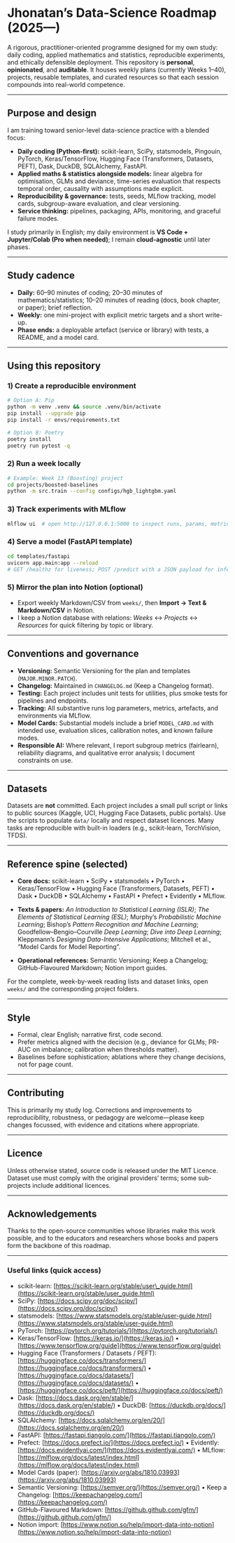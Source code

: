 # Jhonatan’s Data-Science Roadmap (2025—)

A rigorous, practitioner-oriented programme designed for my own study: daily coding, applied mathematics and statistics, reproducible experiments, and ethically defensible deployment. This repository is **personal**, **opinionated**, and **auditable**. It houses weekly plans (currently Weeks 1–40), projects, reusable templates, and curated resources so that each session compounds into real-world competence.

---

## Purpose and design

I am training toward senior-level data-science practice with a blended focus:

- **Daily coding (Python-first):** scikit-learn, SciPy, statsmodels, Pingouin, PyTorch, Keras/TensorFlow, Hugging Face (Transformers, Datasets, PEFT), Dask, DuckDB, SQLAlchemy, FastAPI.
- **Applied maths & statistics alongside models:** linear algebra for optimisation, GLMs and deviance, time-series evaluation that respects temporal order, causality with assumptions made explicit.
- **Reproducibility & governance:** tests, seeds, MLflow tracking, model cards, subgroup-aware evaluation, and clear versioning.
- **Service thinking:** pipelines, packaging, APIs, monitoring, and graceful failure modes.

I study primarily in English; my daily environment is **VS Code + Jupyter/Colab (Pro when needed)**; I remain **cloud-agnostic** until later phases.

---

## Study cadence

- **Daily:** 60–90 minutes of coding; 20–30 minutes of mathematics/statistics; 10–20 minutes of reading (docs, book chapter, or paper); brief reflection.
- **Weekly:** one mini-project with explicit metric targets and a short write-up.
- **Phase ends:** a deployable artefact (service or library) with tests, a README, and a model card.

---

## Using this repository

### 1) Create a reproducible environment

```bash
# Option A: Pip
python -m venv .venv && source .venv/bin/activate
pip install --upgrade pip
pip install -r envs/requirements.txt

# Option B: Poetry
poetry install
poetry run pytest -q
````

### 2) Run a week locally

```bash
# Example: Week 13 (Boosting) project
cd projects/boosted-baselines
python -m src.train --config configs/hgb_lightgbm.yaml
```

### 3) Track experiments with MLflow

```bash
mlflow ui  # open http://127.0.0.1:5000 to inspect runs, params, metrics and artefacts
```

### 4) Serve a model (FastAPI template)

```bash
cd templates/fastapi
uvicorn app.main:app --reload
# GET /healthz for liveness; POST /predict with a JSON payload for inference
```

### 5) Mirror the plan into Notion (optional)

- Export weekly Markdown/CSV from `weeks/`, then **Import → Text & Markdown/CSV** in Notion.
- I keep a Notion database with relations: *Weeks* ↔ *Projects* ↔ *Resources* for quick filtering by topic or library.

---

## Conventions and governance

- **Versioning:** Semantic Versioning for the plan and templates (`MAJOR.MINOR.PATCH`).
- **Changelog:** Maintained in `CHANGELOG.md` (Keep a Changelog format).
- **Testing:** Each project includes unit tests for utilities, plus smoke tests for pipelines and endpoints.
- **Tracking:** All substantive runs log parameters, metrics, artefacts, and environments via MLflow.
- **Model Cards:** Substantial models include a brief `MODEL_CARD.md` with intended use, evaluation slices, calibration notes, and known failure modes.
- **Responsible AI:** Where relevant, I report subgroup metrics (fairlearn), reliability diagrams, and qualitative error analysis; I document constraints on use.

---

## Datasets

Datasets are **not** committed. Each project includes a small pull script or links to public sources (Kaggle, UCI, Hugging Face Datasets, public portals). Use the scripts to populate `data/` locally and respect dataset licences. Many tasks are reproducible with built-in loaders (e.g., scikit-learn, TorchVision, TFDS).

---

## Reference spine (selected)

- **Core docs:**
    scikit-learn • SciPy • statsmodels • PyTorch • Keras/TensorFlow • Hugging Face (Transformers, Datasets, PEFT) • Dask • DuckDB • SQLAlchemy • FastAPI • Prefect • Evidently • MLflow.

- **Texts & papers:**
    *An Introduction to Statistical Learning (ISLR)*; *The Elements of Statistical Learning (ESL)*; Murphy’s *Probabilistic Machine Learning*; Bishop’s *Pattern Recognition and Machine Learning*; Goodfellow–Bengio–Courville *Deep Learning*; *Dive into Deep Learning*; Kleppmann’s *Designing Data-Intensive Applications*; Mitchell et al., “Model Cards for Model Reporting”.

- **Operational references:**
    Semantic Versioning; Keep a Changelog; GitHub-Flavoured Markdown; Notion import guides.

For the complete, week-by-week reading lists and dataset links, open `weeks/` and the corresponding project folders.

---

## Style

* Formal, clear English; narrative first, code second.
* Prefer metrics aligned with the decision (e.g., deviance for GLMs; PR-AUC on imbalance; calibration when thresholds matter).
* Baselines before sophistication; ablations where they change decisions, not for page count.

---

## Contributing

This is primarily my study log. Corrections and improvements to reproducibility, robustness, or pedagogy are welcome—please keep changes focussed, with evidence and citations where appropriate.

---

## Licence

Unless otherwise stated, source code is released under the MIT Licence. Dataset use must comply with the original providers’ terms; some sub-projects include additional licences.

---

## Acknowledgements

Thanks to the open-source communities whose libraries make this work possible, and to the educators and researchers whose books and papers form the backbone of this roadmap.

---

### Useful links (quick access)

- scikit-learn: [https://scikit-learn.org/stable/user\_guide.html](https://scikit-learn.org/stable/user_guide.html)
- SciPy: [https://docs.scipy.org/doc/scipy/](https://docs.scipy.org/doc/scipy/)
- statsmodels: [https://www.statsmodels.org/stable/user-guide.html](https://www.statsmodels.org/stable/user-guide.html)
- PyTorch: [https://pytorch.org/tutorials/](https://pytorch.org/tutorials/)
- Keras/TensorFlow: [https://keras.io/](https://keras.io/) • [https://www.tensorflow.org/guide](https://www.tensorflow.org/guide)
- Hugging Face (Transformers / Datasets / PEFT): [https://huggingface.co/docs/transformers/](https://huggingface.co/docs/transformers/) • [https://huggingface.co/docs/datasets/](https://huggingface.co/docs/datasets/) • [https://huggingface.co/docs/peft/](https://huggingface.co/docs/peft/)
- Dask: [https://docs.dask.org/en/stable/](https://docs.dask.org/en/stable/) • DuckDB: [https://duckdb.org/docs/](https://duckdb.org/docs/)
- SQLAlchemy: [https://docs.sqlalchemy.org/en/20/](https://docs.sqlalchemy.org/en/20/)
- FastAPI: [https://fastapi.tiangolo.com/](https://fastapi.tiangolo.com/)
- Prefect: [https://docs.prefect.io/](https://docs.prefect.io/) • Evidently: [https://docs.evidentlyai.com/](https://docs.evidentlyai.com/) • MLflow: [https://mlflow.org/docs/latest/index.html](https://mlflow.org/docs/latest/index.html)
- Model Cards (paper): [https://arxiv.org/abs/1810.03993](https://arxiv.org/abs/1810.03993)
- Semantic Versioning: [https://semver.org/](https://semver.org/) • Keep a Changelog: [https://keepachangelog.com/](https://keepachangelog.com/)
- GitHub-Flavoured Markdown: [https://github.github.com/gfm/](https://github.github.com/gfm/)
- Notion import: [https://www.notion.so/help/import-data-into-notion](https://www.notion.so/help/import-data-into-notion)
  